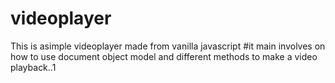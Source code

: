 # videoplayer
This is asimple videoplayer made from vanilla javascript
#it main involves on how to use document object model  and  different methods to make a video playback..1
